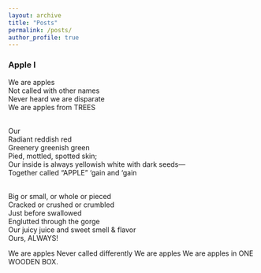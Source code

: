 ```yaml
---
layout: archive
title: "Posts"
permalink: /posts/
author_profile: true
---
```


### Apple I

We are apples<br>
Not called with other names<br>
Never heard we are disparate<br>
We are apples from TREES<br>
<br>

Our<br>
Radiant reddish red<br>
Greenery greenish green<br>
Pied, mottled, spotted skin;<br>
Our inside is always yellowish white with dark seeds—<br>
Together called “APPLE” ‘gain and ‘gain<br>
<br>

Big or small, or whole or pieced<br>
Cracked or crushed or crumbled<br>
Just before swallowed<br>
Englutted through the gorge<br>
Our juicy juice and sweet smell & flavor<br>
Ours, ALWAYS!

We are apples
Never called differently
We are apples
We are apples in ONE WOODEN BOX.

